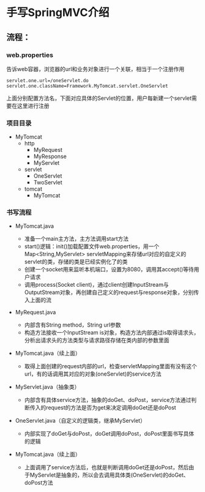 # 手写SpringMVC介绍

## 流程：

### web.properties
告诉web容器，浏览器的url和业务对象进行一个关联，相当于一个注册作用

    servlet.one.url=/oneServlet.do
    servlet.one.className=Framework.MyTomcat.servlet.OneServlet
    
上面分别配置方法名，下面对应具体的Servlet的位置，用户每新建一个servlet需要在这里进行注册

### 项目目录
- MyTomcat
  - http
    - MyRequest
    - MyResponse
    - MyServlet
  - servlet
    - OneServlet
    - TwoServlet
  - tomcat
    - MyTomcat

### 书写流程
- MyTomcat.java
    - 准备一个main主方法，主方法调用start方法
    - start()逻辑：init()加载配置文件web.properties，用一个Map<String,MyServlet> servletMapping来存储url对应的自定义的servlet的类，存储的类是已经实例化了的类
    - 创建一个socket用来监听本机端口，设置为8080，调用其accept()等待用户请求
    - 调用process(Socket client)，通过client创建InputStream与OutputStream对象，再创建自己定义的request与response对象，分别传入上面的流

- MyRequest.java
    - 内部含有String method，String url参数
    - 构造方法接收一个InputStream is对象，构造方法内部通过is取得请求头，分析出请求头的方法类型与请求路径存储在类内部的参数里面
    
- MyTomcat.java（续上面）
    - 取得上面创建的request内部的url，检查servletMapping里面有没有这个url，有的话调用其对应的对象(oneServlet)的service方法
    
- MyServlet.java（抽象类）
    - 内部含有具体service方法，抽象的doGet、doPost，service方法通过判断传入的request的方法是否为get来决定调用doGet还是doPost
     
- OneServlet.java（自定义的逻辑类，继承MyServlet）
    - 内部实现了doGet与doPost，doGet调用doPost，doPost里面书写具体的逻辑
    
- MyTomcat.java（续上面）
    - 上面调用了service方法后，也就是判断调用doGet还是doPost，然后由于MyServlet是抽象的，所以会去调用具体类(OneServlet)的doGet、doPost方法